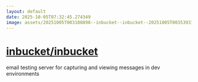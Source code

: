```yaml
---
layout: default
date: 2025-10-05T07:32:45.274349
image: assets/20251005T003100898--inbucket--inbucket--20251005T003539313--cropped.png
---
```


# [inbucket/inbucket](https://github.com/inbucket/inbucket)

email testing server for capturing and viewing messages in dev environments
